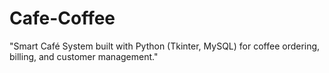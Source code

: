 # Cafe-Coffee
"Smart Café System built with Python (Tkinter, MySQL) for coffee ordering, billing, and customer management."
